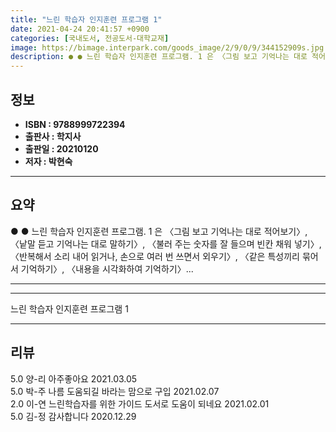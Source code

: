 ```yaml
---
title: "느린 학습자 인지훈련 프로그램 1"
date: 2021-04-24 20:41:57 +0900
categories: [국내도서, 전공도서-대학교재]
image: https://bimage.interpark.com/goods_image/2/9/0/9/344152909s.jpg
description: ● ● 느린 학습자 인지훈련 프로그램. 1 은 〈그림 보고 기억나는 대로 적어보기〉, 〈낱말 듣고 기억나는 대로 말하기〉, 〈불러 주는 숫자를 잘 들으며 빈칸 채워 넣기〉, 〈반복해서 소리 내어 읽거나, 손으로 여러 번 쓰면서 외우기〉, 〈같은 특성끼리 묶어서 기억하기〉, 〈내용을
---
```


## **정보**

- **ISBN : 9788999722394**
- **출판사 : 학지사**
- **출판일 : 20210120**
- **저자 : 박현숙**

------



## **요약**

●  ●  느린 학습자 인지훈련 프로그램. 1 은 〈그림 보고 기억나는 대로 적어보기〉, 〈낱말 듣고 기억나는 대로 말하기〉, 〈불러 주는 숫자를 잘 들으며 빈칸 채워 넣기〉, 〈반복해서 소리 내어 읽거나, 손으로 여러 번 쓰면서 외우기〉, 〈같은 특성끼리 묶어서 기억하기〉, 〈내용을 시각화하여 기억하기〉... 

------



------


느린 학습자 인지훈련 프로그램 1 

------


## **리뷰** 

5.0 양-리 아주좋아요  2021.03.05 <br/>5.0 박-주 나름 도움되길 바라는 맘으로 구입 2021.02.07 <br/>2.0 이-연 느린학습자를 위한 가이드 도서로 도움이 되네요 2021.02.01 <br/>5.0 김-정 감사합니다  2020.12.29 <br/>